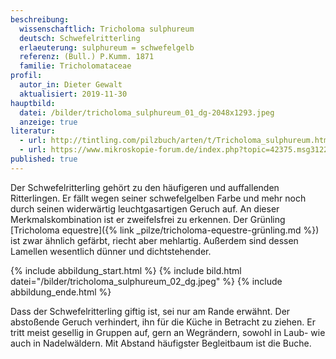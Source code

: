 ```yaml
---
beschreibung:
  wissenschaftlich: Tricholoma sulphureum
  deutsch: Schwefelritterling
  erlaeuterung: sulphureum = schwefelgelb
  referenz: (Bull.) P.Kumm. 1871
  familie: Tricholomataceae
profil:
  autor_in: Dieter Gewalt
  aktualisiert: 2019-11-30
hauptbild:
  datei: /bilder/tricholoma_sulphureum_01_dg-2048x1293.jpeg
  anzeige: true
literatur:
  - url: http://tintling.com/pilzbuch/arten/t/Tricholoma_sulphureum.html
  - url: https://www.mikroskopie-forum.de/index.php?topic=42375.msg312205#msg312205
published: true
---
```

Der Schwefelritterling gehört zu den häufigeren und auffallenden Ritterlingen. Er fällt wegen seiner schwefelgelben Farbe und mehr noch durch seinen widerwärtig leuchtgasartigen Geruch auf. An dieser Merkmalskombination ist er zweifelsfrei zu erkennen. Der Grünling [Tricholoma equestre]({% link _pilze/tricholoma-equestre-grünling.md %}) ist zwar ähnlich gefärbt, riecht aber mehlartig. Außerdem sind dessen Lamellen wesentlich dünner und dichtstehender.

{% include abbildung_start.html %}
{% include bild.html datei="/bilder/tricholoma_sulphureum_02_dg.jpeg" %}
{% include abbildung_ende.html %}

Dass der Schwefelritterling giftig ist, sei nur am Rande erwähnt. Der abstoßende Geruch verhindert, ihn für die Küche in Betracht zu ziehen. Er tritt meist gesellig in Gruppen auf, gern an Wegrändern, sowohl in Laub- wie auch in Nadelwäldern. Mit Abstand häufigster Begleitbaum ist die Buche.
